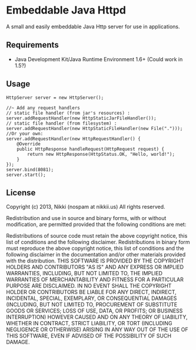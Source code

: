 # Embeddable Java Httpd

A small and easily embeddable Java Http server for use in applications.

## Requirements

- Java Development Kit/Java Runtime Environment 1.6+ (Could work in 1.5?)

## Usage

	HttpServer server = new HttpServer();
	
	//~ Add any request handlers
	// static file handler (from jar's resources) :
	server.addRequestHandler(new HttpStaticJarFileHandler());
	// static file handler (from filesystem) :
	server.addRequestHandler(new HttpStaticFileHandler(new File(".")));
	//Or your own:
	server.addRequestHandler(new HttpRequestHandler() {
		@Override
		public HttpResponse handleRequest(HttpRequest request) {
			return new HttpResponse(HttpStatus.OK, "Hello, world!");
		}
	});
	server.bind(8081);
	server.start();
	
## License

Copyright (c) 2013, Nikki (nospam at nikkii.us)
All rights reserved.

Redistribution and use in source and binary forms, with or without modification, are permitted provided that the following conditions are met:

Redistributions of source code must retain the above copyright notice, this list of conditions and the following disclaimer.
Redistributions in binary form must reproduce the above copyright notice, this list of conditions and the following disclaimer in the documentation and/or other materials provided with the distribution.
THIS SOFTWARE IS PROVIDED BY THE COPYRIGHT HOLDERS AND CONTRIBUTORS "AS IS" AND ANY EXPRESS OR IMPLIED WARRANTIES, INCLUDING, BUT NOT LIMITED TO, THE IMPLIED WARRANTIES OF MERCHANTABILITY AND FITNESS FOR A PARTICULAR PURPOSE ARE DISCLAIMED. IN NO EVENT SHALL THE COPYRIGHT HOLDER OR CONTRIBUTORS BE LIABLE FOR ANY DIRECT, INDIRECT, INCIDENTAL, SPECIAL, EXEMPLARY, OR CONSEQUENTIAL DAMAGES (INCLUDING, BUT NOT LIMITED TO, PROCUREMENT OF SUBSTITUTE GOODS OR SERVICES; LOSS OF USE, DATA, OR PROFITS; OR BUSINESS INTERRUPTION) HOWEVER CAUSED AND ON ANY THEORY OF LIABILITY, WHETHER IN CONTRACT, STRICT LIABILITY, OR TORT (INCLUDING NEGLIGENCE OR OTHERWISE) ARISING IN ANY WAY OUT OF THE USE OF THIS SOFTWARE, EVEN IF ADVISED OF THE POSSIBILITY OF SUCH DAMAGE.